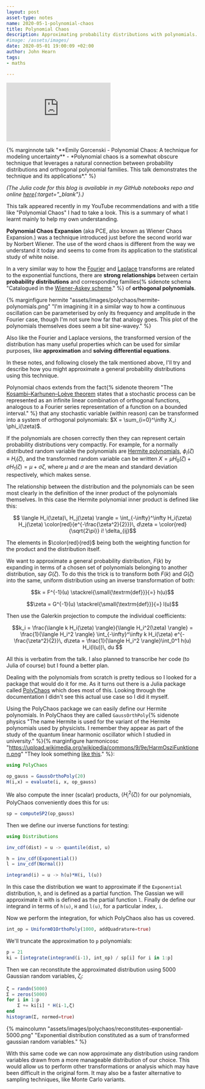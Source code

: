 ```yaml
---
layout: post
asset-type: notes
name: 2020-05-1-polynomial-chaos
title: Polynomial Chaos
description: Approximating probability distributions with polynomials.
#image: /assets/images/
date: 2020-05-01 19:00:09 +02:00
author: John Hearn
tags:
- maths

---
```


<p>
<iframe style="width: 273px;height: 154px;" class="marginnote" src="https://www.youtube.com/embed/Z-Qio-n6yPc" frameborder="0" allow="accelerometer; autoplay; encrypted-media; gyroscope; picture-in-picture" allowfullscreen></iframe>
</p> 
{% marginnote talk "**Emily Gorcenski - Polynomial Chaos: A technique for modeling uncertainty** - *Polynomial chaos is a somewhat obscure technique that leverages a natural connection between probability distributions and orthogonal polynomial families. This talk demonstrates the technique and its applications*." %}

*(The Julia code for this blog is available in my GitHub notebooks repo and online [here](https://nbviewer.jupyter.org/github/johnhearn/notebooks/blob/master/Poly%20Chaos%20Approximation.ipynb){:target="_blank"}.)*

This talk appeared recently in my YouTube recommendations and with a title like "Polynomial Chaos" I had to take a look. This is a summary of what I learnt mainly to help my own understanding.

**Polynomial Chaos Expansion** (aka PCE, also known as Wiener Chaos Expansion.) was a technique introduced just before the second world war by Norbert Wiener. The use of the word chaos is different from the way we understand it today and seems to come from its application to the statistical study of white noise.

In a very similar way to how the [Fourier](https://en.wikipedia.org/wiki/Fourier_series#Hilbert_space_interpretation) and [Laplace](https://en.wikipedia.org/wiki/Laplace_transform) transforms are related to the exponential functions, there are **strong relationships** between certain **probability distributions** and corresponding families{% sidenote schema "Catalogued in the [Wiener-Askey scheme](https://en.wikipedia.org/wiki/Askey_scheme)." %} of **orthogonal polynomials**.

{% marginfigure hermite "assets/images/polychaos/hermite-polynomials.png" "I'm imagining it in a similar way to how a continuous oscillation can be parameterised by only its frequency and amplitude in the Fourier case, though I'm not sure how far that analogy goes. This plot of the polynomials themselves does seem a bit sine-wavey." %}

Also like the Fourier and Laplace versions, the transformed version of the distribution has many useful properties which can be used for similar purposes, like **approximation** and **solving differential equations**.

In these notes, and following closely the talk mentioned above, I'll try and describe how you might approximate a general probability distributions using this technique.

Polynomial chaos extends from the fact{% sidenote theorem "The [Kosambi–Karhunen–Loève theorem](https://en.wikipedia.org/wiki/Karhunen%E2%80%93Lo%C3%A8ve_theorem) states that a stochastic process can be represented as an infinite linear combination of orthogonal functions, analogous to a Fourier series representation of a function on a bounded interval." %} that any stochastic variable (within reason) can be transformed into a system of orthogonal polynomials: $X = \sum_{i=0}^\infty X_i \phi_i(\zeta)$.

If the polynomials are chosen correctly then they can represent certain probability distributions very compactly. For example, for a normally distributed random variable the polynomials are [Hermite polynomials](https://en.wikipedia.org/wiki/Hermite_polynomials), $\phi_i(\zeta) \equiv H_i(\zeta)$, and the transformed random variable can be written $X = \mu H_0(\zeta) + \sigma H_1(\zeta) = \mu + \sigma \zeta$, where $\mu$ and $\sigma$ are the mean and standard deviation respectively, which makes sense.

The relationship between the distribution and the polynomials can be seen most clearly in the definition of the inner product of the polynomials themselves. In this case the Hermite polynomial inner product is defined like this:

$$ \langle H_i(\zeta)\, H_j(\zeta) \rangle  = \int_{-\infty}^\infty H_i(\zeta) H_j(\zeta) \color{red}{e^{-\frac{\zeta^2}{2}}}\, d\zeta = \color{red}{\sqrt{2\pi}} i! \delta_{ij}$$

The elements in $\color{red}{red}$ being both the weighting function for the product and the distribution itself.

We want to approximate a general probability distribution, $F(k)$ by expanding in terms of a chosen set of polynomials belonging to another distribution, say $G(\zeta)$. To do this the trick is to transform both $F(k)$ and $G(\zeta)$ into the same, uniform distribution using an inverse transformation of both:

$$k = F^{-1}(u) \stackrel{\small{\textrm{def}}}{=} h(u)$$

$$\zeta = G^{-1}(u) \stackrel{\small{\textrm{def}}}{=} l(u)$$

Then use the Galerkin projection to compute the individual coefficients:

$$k_i = \frac{\langle k H_i(\zeta) \rangle}{\langle H_i^2(\zeta) \rangle} = \frac{1}{\langle H_i^2 \rangle} \int_{-\infty}^\infty k H_i(\zeta) e^{-\frac{\zeta^2}{2}}\, d\zeta = \frac{1}{\langle H_i^2 \rangle}\int_0^1 h(u) H_i(l(u))\, du $$

All this is verbatim from the talk. I also planned to transcribe her code (to Julia of course) but I found a better plan.

Dealing with the polynomials from scratch is pretty tedious so I looked for a package that would do it for me. As it turns out there is a Julia package called [PolyChaos](https://timueh.github.io/PolyChaos.jl/stable) which does most of this. Looking through the documentation I didn't see this actual use case so I did it myself.

Using the PolyChaos package we can easily define our Hermite polynomials. In PolyChaos they are called `GaussOrthPoly`{% sidenote physics "The name Hermite is used for the variant of the Hermite polynomials used by physicists. I remember they appear as part of the study of the quantum linear harmonic oscillator which I studied in university." %}{% marginfigure harmonicosc "https://upload.wikimedia.org/wikipedia/commons/9/9e/HarmOsziFunktionen.png" "They look something [like this](https://en.wikipedia.org/wiki/Quantum_harmonic_oscillator)." %}:

```julia
using PolyChaos

op_gauss = GaussOrthoPoly(20)
H(i,x) = evaluate(i, x, op_gauss)
```

We also compute the inner (scalar) products, $\langle H_i^2(\zeta) \rangle$ for our polynomials, PolyChaos conveniently does this for us:

```julia
sp = computeSP2(op_gauss)
```

Then we define our inverse functions for testing:

```julia
using Distributions

inv_cdf(dist) = u -> quantile(dist, u)

h = inv_cdf(Exponential())
l = inv_cdf(Normal())

integrand(i) = u -> h(u)*H(i, l(u))
```

In this case the distribution we want to approximate if the `Exponential` distribution, `h`, and is defined as a partial function. The Gassian we will approximate it with is defined as the partial function `l`. Finally de define our integrand in terms of `h(u)`, `H` and `l(u)`, for a particular index, `i`.

Now we perform the integration, for which PolyChaos also has us covered.

```julia
int_op = Uniform01OrthoPoly(1000, addQuadrature=true)
```

We'll truncate the approximation to `p` polynomials:

```julia
p = 21
ki = [integrate(integrand(i-1), int_op) / sp[i] for i in 1:p]
```

Then we can reconstitute the approximated distribution using 5000 Gaussian random variables, $\zeta_i$:

```julia
ζ = randn(5000)
Σ = zeros(5000)
for i in 1:p
    Σ += ki[i] * H(i-1,ζ)
end
histogram(Σ, normed=true)
```

{% maincolumn "assets/images/polychaos/reconstitutes-exponential-5000.png" "Exponential distribution constituted as a sum of transformed gaussian random variables." %}

With this same code we can now approximate any distribution using random variables drawn from a more manageable distribution of our choice. This would allow us to perform other transformations or analysis which may have been difficult in the original form. It may also be a faster alternative to sampling techniques, like Monte Carlo variants.
